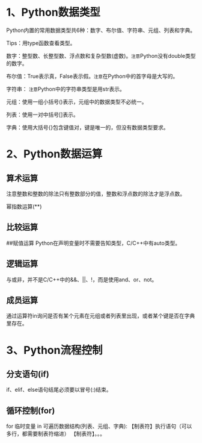 # 1、Python数据类型
Python内置的常用数据类型共6种：数字、布尔值、字符串、元组、列表和字典。

Tips：用type函数查看类型。

数字：整型数、长整型数、浮点数和复杂型数(虚数)。`注意`Python没有double类型的数字。

布尔值：True表示真，False表示假。`注意`在Python中的首字母是大写的。

字符串： `注意`Python中的字符串类型是用str表示。

元组：使用一组小括号()表示，元组中的数据类型不必统一。

列表：使用一对中括号[]表示。

字典：使用大括号{}包含键值对，键是唯一的，但没有数据类型要求。

# 2、Python数据运算
## 算术运算
注意整数和整数的除法只有整数部分的值，整数和浮点数的除法才是浮点数。

幂指数运算(\*\*)

## 比较运算

##赋值运算
Python在声明变量时不需要告知类型，C/C++中有auto类型。

## 逻辑运算
与或非，并不是C/C++中的&&、||、!，而是使用and、or、not。

## 成员运算
通过运算符in询问是否有某个元素在元组或者列表里出现，或者某个键是否在字典里存在。

# 3、Python流程控制
## 分支语句(if)
if、elif、else语句结尾必须要以冒号(:)结束。

## 循环控制(for)
for 临时变量 in 可遍历数据结构(列表、元组、字典):
【制表符】执行语句（可以多行，都需要制表符缩进）
【制表符】。。。






















































